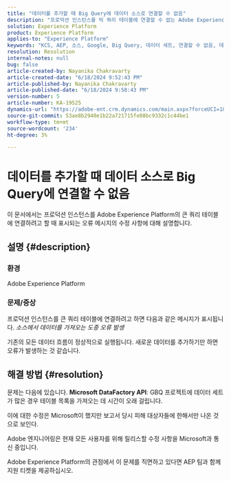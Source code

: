 ```yaml
---
title: "데이터를 추가할 때 Big Query에 데이터 소스로 연결할 수 없음"
description: "프로덕션 인스턴스를 빅 쿼리 테이블에 연결할 수 없는 Adobe Experience Platform 문제를 해결하는 방법을 알아봅니다."
solution: Experience Platform
product: Experience Platform
applies-to: "Experience Platform"
keywords: "KCS, AEP, 소스, Google, Big Query, 데이터 세트, 연결할 수 없음, 데이터 소스, 데이터 추가, Adobe Experience Platform, FAQ"
resolution: Resolution
internal-notes: null
bug: false
article-created-by: Nayanika Chakravarty
article-created-date: "6/18/2024 9:52:43 PM"
article-published-by: Nayanika Chakravarty
article-published-date: "6/18/2024 9:58:43 PM"
version-number: 5
article-number: KA-19525
dynamics-url: "https://adobe-ent.crm.dynamics.com/main.aspx?forceUCI=1&pagetype=entityrecord&etn=knowledgearticle&id=96f3dd12-bd2d-ef11-840a-000d3a5b439f"
source-git-commit: 53ae8b2940e1b22a721715fe08bc9332c1c44be1
workflow-type: tm+mt
source-wordcount: '234'
ht-degree: 3%

---
```


# 데이터를 추가할 때 데이터 소스로 Big Query에 연결할 수 없음


이 문서에서는 프로덕션 인스턴스를 Adobe Experience Platform의 큰 쿼리 테이블에 연결하려고 할 때 표시되는 오류 메시지의 수정 사항에 대해 설명합니다.

## 설명 {#description}


### 환경

Adobe Experience Platform

### <b>문제/증상</b>

프로덕션 인스턴스를 큰 쿼리 테이블에 연결하려고 하면 다음과 같은 메시지가 표시됩니다.<b> </b>*소스에서 데이터를 가져오는 도중 오류 발생*

기존의 모든 데이터 흐름이 정상적으로 실행됩니다. 새로운 데이터를 추가하기만 하면 오류가 발생하는 것 같습니다.


## 해결 방법 {#resolution}


문제는 다음에 있습니다. <b>Microsoft DataFactory API</b>: GBQ 프로젝트에 데이터 세트가 많은 경우 테이블 목록을 가져오는 데 시간이 오래 걸립니다.

이에 대한 수정은 Microsoft이 했지만 보고서 당시 피해 대상자들에 한해서만 나온 것으로 보인다.

Adobe 엔지니어링은 현재 모든 사용자를 위해 릴리스할 수정 사항을 Microsoft과 통신 중입니다.

Adobe Experience Platform의 관점에서 이 문제를 직면하고 있다면 AEP 팀과 함께 지원 티켓을 제공하십시오.
